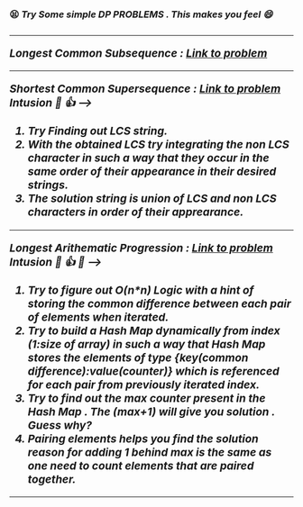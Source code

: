 <h3><strong> 😫 <i> Try Some simple DP PROBLEMS . This makes you feel 😄  <i> <strong> <h3>
<hr>
<p>
    <strong>Longest Common Subsequence : </strong><a href="https://leetcode.com/problems/longest-common-subsequence/">Link to problem</a>
</p>
<hr>
<p>
    <strong>Shortest Common Supersequence : </strong><a href="https://leetcode.com/problems/shortest-common-supersequence/">Link to problem</a>
    <br>
    Intusion 🤔 👍 --> <br>
    <ol>
            <li>Try Finding out LCS string.
            <li>With the obtained LCS try integrating the non LCS character in such a way that they occur in the same order of their appearance in their desired strings.
            <li>The solution string is union of LCS and non LCS characters in order of their apprearance. 
    </ol>
</p>
<hr>
<p>
    <strong>Longest Arithematic Progression : </strong><a href="https://practice.geeksforgeeks.org/problems/longest-arithmetic-progression/0">Link to problem</a>
    <br>
    Intusion 🤔 👍 💯 --> <br>
    <ol>
            <li>Try to figure out O(n*n) Logic with a hint of storing the common difference between each pair of elements when iterated. 
            <li>Try to build a Hash Map dynamically from index (1:size of array) in such a way that Hash Map stores the elements of type {key(common difference):value(counter)} which is referenced for each pair from previously iterated index.
            <li>Try to find out the max counter present in the Hash Map . The (max+1) will give you solution . Guess why?
            <li>Pairing elements helps you find the solution reason for adding 1 behind max is the same as one need to count elements that are paired together. 
    </ol>
</p>
<hr>